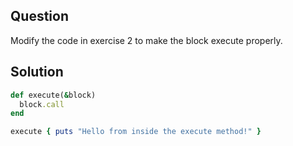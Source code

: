 ## Question

Modify the code in exercise 2 to make the block execute properly.

## Solution
```ruby
def execute(&block)
  block.call
end

execute { puts "Hello from inside the execute method!" }
```